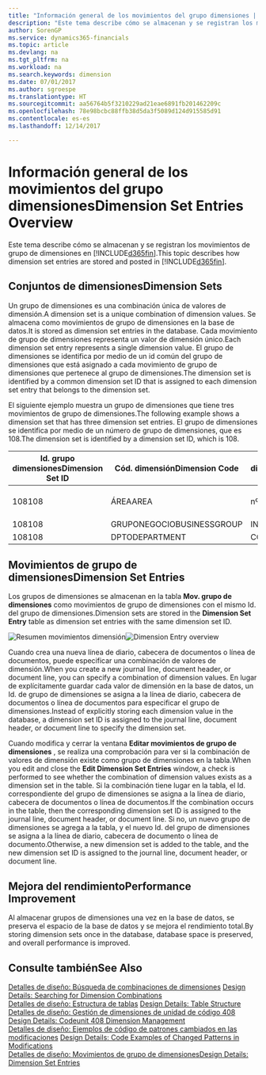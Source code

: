 ```yaml
---
title: "Información general de los movimientos del grupo dimensiones | Documentos de Microsoft"
description: "Este tema describe cómo se almacenan y se registran los movimientos de grupo de dimensiones en Dynamics 365."
author: SorenGP
ms.service: dynamics365-financials
ms.topic: article
ms.devlang: na
ms.tgt_pltfrm: na
ms.workload: na
ms.search.keywords: dimension
ms.date: 07/01/2017
ms.author: sgroespe
ms.translationtype: HT
ms.sourcegitcommit: aa56764b5f3210229ad21eae6891fb201462209c
ms.openlocfilehash: 78e98bcbc88ffb38d5da3f5089d124d915585d91
ms.contentlocale: es-es
ms.lasthandoff: 12/14/2017

---
```

# <a name="dimension-set-entries-overview"></a><span data-ttu-id="18eeb-103">Información general de los movimientos del grupo dimensiones</span><span class="sxs-lookup"><span data-stu-id="18eeb-103">Dimension Set Entries Overview</span></span>
<span data-ttu-id="18eeb-104">Este tema describe cómo se almacenan y se registran los movimientos de grupo de dimensiones en [!INCLUDE[d365fin](includes/d365fin_md.md)].</span><span class="sxs-lookup"><span data-stu-id="18eeb-104">This topic describes how dimension set entries are stored and posted in [!INCLUDE[d365fin](includes/d365fin_md.md)].</span></span>  
  
## <a name="dimension-sets"></a><span data-ttu-id="18eeb-105">Conjuntos de dimensiones</span><span class="sxs-lookup"><span data-stu-id="18eeb-105">Dimension Sets</span></span>  
<span data-ttu-id="18eeb-106">Un grupo de dimensiones es una combinación única de valores de dimensión.</span><span class="sxs-lookup"><span data-stu-id="18eeb-106">A dimension set is a unique combination of dimension values.</span></span> <span data-ttu-id="18eeb-107">Se almacena como movimientos de grupo de dimensiones en la base de datos.</span><span class="sxs-lookup"><span data-stu-id="18eeb-107">It is stored as dimension set entries in the database.</span></span> <span data-ttu-id="18eeb-108">Cada movimiento de grupo de dimensiones representa un valor de dimensión único.</span><span class="sxs-lookup"><span data-stu-id="18eeb-108">Each dimension set entry represents a single dimension value.</span></span> <span data-ttu-id="18eeb-109">El grupo de dimensiones se identifica por medio de un id común del grupo de dimensiones que está asignado a cada movimiento de grupo de dimensiones que pertenece al grupo de dimensiones.</span><span class="sxs-lookup"><span data-stu-id="18eeb-109">The dimension set is identified by a common dimension set ID that is assigned to each dimension set entry that belongs to the dimension set.</span></span>  
  
<span data-ttu-id="18eeb-110">El siguiente ejemplo muestra un grupo de dimensiones que tiene tres movimientos de grupo de dimensiones.</span><span class="sxs-lookup"><span data-stu-id="18eeb-110">The following example shows a dimension set that has three dimension set entries.</span></span> <span data-ttu-id="18eeb-111">El grupo de dimensiones se identifica por medio de un número de grupo de dimensiones, que es 108.</span><span class="sxs-lookup"><span data-stu-id="18eeb-111">The dimension set is identified by a dimension set ID, which is 108.</span></span>  
  
|<span data-ttu-id="18eeb-112">Id. grupo dimensiones</span><span class="sxs-lookup"><span data-stu-id="18eeb-112">Dimension Set ID</span></span>|<span data-ttu-id="18eeb-113">Cód. dimensión</span><span class="sxs-lookup"><span data-stu-id="18eeb-113">Dimension Code</span></span>|<span data-ttu-id="18eeb-114">Cód. valor dimensión</span><span class="sxs-lookup"><span data-stu-id="18eeb-114">Dimension Value Code</span></span>|<span data-ttu-id="18eeb-115">Nombre valor dimensión</span><span class="sxs-lookup"><span data-stu-id="18eeb-115">Dimension Value Name</span></span>|  
|----------------------|--------------------|--------------------------|--------------------------|  
|<span data-ttu-id="18eeb-116">108</span><span class="sxs-lookup"><span data-stu-id="18eeb-116">108</span></span>|<span data-ttu-id="18eeb-117">ÁREA</span><span class="sxs-lookup"><span data-stu-id="18eeb-117">AREA</span></span>|<span data-ttu-id="18eeb-118">nº 70</span><span class="sxs-lookup"><span data-stu-id="18eeb-118">70</span></span>|<span data-ttu-id="18eeb-119">Norte América</span><span class="sxs-lookup"><span data-stu-id="18eeb-119">America North</span></span>|  
|<span data-ttu-id="18eeb-120">108</span><span class="sxs-lookup"><span data-stu-id="18eeb-120">108</span></span>|<span data-ttu-id="18eeb-121">GRUPONEGOCIO</span><span class="sxs-lookup"><span data-stu-id="18eeb-121">BUSINESSGROUP</span></span>|<span data-ttu-id="18eeb-122">INICIO</span><span class="sxs-lookup"><span data-stu-id="18eeb-122">HOME</span></span>|<span data-ttu-id="18eeb-123">Inicio</span><span class="sxs-lookup"><span data-stu-id="18eeb-123">Home</span></span>|  
|<span data-ttu-id="18eeb-124">108</span><span class="sxs-lookup"><span data-stu-id="18eeb-124">108</span></span>|<span data-ttu-id="18eeb-125">DPTO</span><span class="sxs-lookup"><span data-stu-id="18eeb-125">DEPARTMENT</span></span>|<span data-ttu-id="18eeb-126">CCIAL</span><span class="sxs-lookup"><span data-stu-id="18eeb-126">SALES</span></span>|<span data-ttu-id="18eeb-127">Ccial</span><span class="sxs-lookup"><span data-stu-id="18eeb-127">Sales</span></span>|  
  
## <a name="dimension-set-entries"></a><span data-ttu-id="18eeb-128">Movimientos de grupo de dimensiones</span><span class="sxs-lookup"><span data-stu-id="18eeb-128">Dimension Set Entries</span></span>  
<span data-ttu-id="18eeb-129">Los grupos de dimensiones se almacenan en la tabla **Mov. grupo de dimensiones** como movimientos de grupo de dimensiones con el mismo Id. del grupo de dimensiones.</span><span class="sxs-lookup"><span data-stu-id="18eeb-129">Dimension sets are stored in the **Dimension Set Entry** table as dimension set entries with the same dimension set ID.</span></span>  
  
<span data-ttu-id="18eeb-130">![Resumen movimientos dimensión](media/dimensionentrynav7.png "DimensionEntryNAV7")</span><span class="sxs-lookup"><span data-stu-id="18eeb-130">![Dimension Entry overview](media/dimensionentrynav7.png "DimensionEntryNAV7")</span></span>  
  
<span data-ttu-id="18eeb-131">Cuando crea una nueva línea de diario, cabecera de documentos o línea de documentos, puede especificar una combinación de valores de dimensión.</span><span class="sxs-lookup"><span data-stu-id="18eeb-131">When you create a new journal line, document header, or document line, you can specify a combination of dimension values.</span></span> <span data-ttu-id="18eeb-132">En lugar de explícitamente guardar cada valor de dimensión en la base de datos, un Id. de grupo de dimensiones se asigna a la línea de diario, cabecera de documentos o línea de documentos para especificar el grupo de dimensiones.</span><span class="sxs-lookup"><span data-stu-id="18eeb-132">Instead of explicitly storing each dimension value in the database, a dimension set ID is assigned to the journal line, document header, or document line to specify the dimension set.</span></span>  
  
<span data-ttu-id="18eeb-133">Cuando modifica y cerrar la ventana **Editar movimientos de grupo de dimensiones** , se realiza una comprobación para ver si la combinación de valores de dimensión existe como grupo de dimensiones en la tabla.</span><span class="sxs-lookup"><span data-stu-id="18eeb-133">When you edit and close the **Edit Dimension Set Entries** window, a check is performed to see whether the combination of dimension values exists as a dimension set in the table.</span></span> <span data-ttu-id="18eeb-134">Si la combinación tiene lugar en la tabla, el Id. correspondiente del grupo de dimensiones se asigna a la línea de diario, cabecera de documentos o línea de documentos.</span><span class="sxs-lookup"><span data-stu-id="18eeb-134">If the combination occurs in the table, then the corresponding dimension set ID is assigned to the journal line, document header, or document line.</span></span> <span data-ttu-id="18eeb-135">Si no, un nuevo grupo de dimensiones se agrega a la tabla, y el nuevo Id. del grupo de dimensiones se asigna a la línea de diario, cabecera de documento o línea de documento.</span><span class="sxs-lookup"><span data-stu-id="18eeb-135">Otherwise, a new dimension set is added to the table, and the new dimension set ID is assigned to the journal line, document header, or document line.</span></span>  
  
## <a name="performance-improvement"></a><span data-ttu-id="18eeb-136">Mejora del rendimiento</span><span class="sxs-lookup"><span data-stu-id="18eeb-136">Performance Improvement</span></span>  
<span data-ttu-id="18eeb-137">Al almacenar grupos de dimensiones una vez en la base de datos, se preserva el espacio de la base de datos y se mejora el rendimiento total.</span><span class="sxs-lookup"><span data-stu-id="18eeb-137">By storing dimension sets once in the database, database space is preserved, and overall performance is improved.</span></span>  
  
## <a name="see-also"></a><span data-ttu-id="18eeb-138">Consulte también</span><span class="sxs-lookup"><span data-stu-id="18eeb-138">See Also</span></span>  
<span data-ttu-id="18eeb-139">[Detalles de diseño: Búsqueda de combinaciones de dimensiones](design-details-searching-for-dimension-combinations.md) </span><span class="sxs-lookup"><span data-stu-id="18eeb-139">[Design Details: Searching for Dimension Combinations](design-details-searching-for-dimension-combinations.md) </span></span>  
<span data-ttu-id="18eeb-140">[Detalles de diseño: Estructura de tablas](design-details-table-structure.md) </span><span class="sxs-lookup"><span data-stu-id="18eeb-140">[Design Details: Table Structure](design-details-table-structure.md) </span></span>  
<span data-ttu-id="18eeb-141">[Detalles de diseño: Gestión de dimensiones de unidad de código 408](design-details-codeunit-408-dimension-management.md) </span><span class="sxs-lookup"><span data-stu-id="18eeb-141">[Design Details: Codeunit 408 Dimension Management](design-details-codeunit-408-dimension-management.md) </span></span>  
<span data-ttu-id="18eeb-142">[Detalles de diseño: Ejemplos de código de patrones cambiados en las modificaciones](design-details-code-examples-of-changed-patterns-in-modifications.md) </span><span class="sxs-lookup"><span data-stu-id="18eeb-142">[Design Details: Code Examples of Changed Patterns in Modifications](design-details-code-examples-of-changed-patterns-in-modifications.md) </span></span>  
[<span data-ttu-id="18eeb-143">Detalles de diseño: Movimientos de grupo de dimensiones</span><span class="sxs-lookup"><span data-stu-id="18eeb-143">Design Details: Dimension Set Entries</span></span>](design-details-dimension-set-entries.md)   

